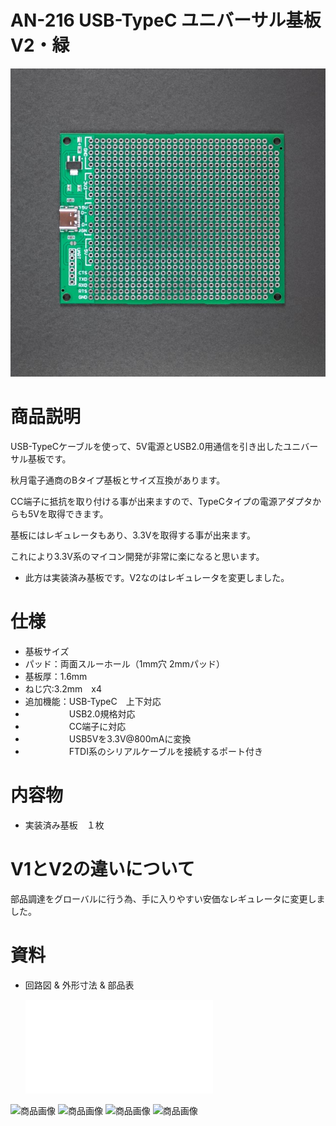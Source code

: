 # AN-216 USB-TypeC ユニバーサル基板V2・緑 

![商品画像](./img/1024x1024/DSC_2446.jpg)

# 商品説明

USB-TypeCケーブルを使って、5V電源とUSB2.0用通信を引き出したユニバーサル基板です。

秋月電子通商のBタイプ基板とサイズ互換があります。

CC端子に抵抗を取り付ける事が出来ますので、TypeCタイプの電源アダプタからも5Vを取得できます。

基板にはレギュレータもあり、3.3Vを取得する事が出来ます。

これにより3.3V系のマイコン開発が非常に楽になると思います。

* 此方は実装済み基板です。V2なのはレギュレータを変更しました。

# 仕様

- 基板サイズ
- パッド：両面スルーホール（1mm穴 2mmパッド）
- 基板厚：1.6mm
- ねじ穴:3.2mm　x4
- 追加機能：USB-TypeC　上下対応
- 　　　　　USB2.0規格対応
- 　　　　　CC端子に対応
- 　　　　　USB5Vを3.3V@800mAに変換
- 　　　　　FTDI系のシリアルケーブルを接続するポート付き

# 内容物

- 実装済み基板　１枚

# V1とV2の違いについて

部品調達をグローバルに行う為、手に入りやすい安価なレギュレータに変更しました。

# 資料

 - 回路図 & 外形寸法 & 部品表

    ![資料](./img/AN-216.pdf)


![商品画像](./img/640x640/DSC_4252.jpg)
![商品画像](./img/640x640/DSC_4247.jpg)
![商品画像](./img/640x640/DSC_4250.jpg)
![商品画像](./img/640x640/DSC_4249.jpg)